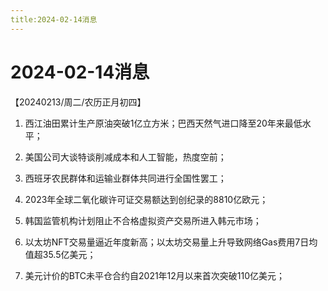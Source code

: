 ```yaml
---
title:2024-02-14消息
---
```

# 2024-02-14消息
【20240213/周二/农历正月初四】

1. 西江油田累计生产原油突破1亿立方米；巴西天然气进口降至20年来最低水平；

2. 美国公司大谈特谈削减成本和人工智能，热度空前；

3. 西班牙农民群体和运输业群体共同进行全国性罢工；

4. 2023年全球二氧化碳许可证交易额达到创纪录的8810亿欧元；

5. 韩国监管机构计划阻止不合格虚拟资产交易所进入韩元市场；

6. 以太坊NFT交易量逼近年度新高；以太坊交易量上升导致网络Gas费用7日均值超35.5亿美元；

7. 美元计价的BTC未平仓合约自2021年12月以来首次突破110亿美元；